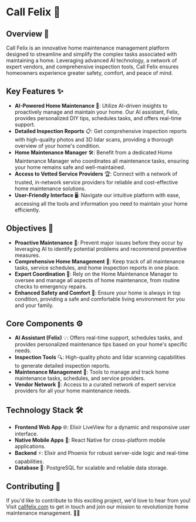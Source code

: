# Call Felix 🚀

## Overview 🌟

Call Felix is an innovative home maintenance management platform designed to streamline and simplify the complex tasks associated with maintaining a home. Leveraging advanced AI technology, a network of expert vendors, and comprehensive inspection tools, Call Felix ensures homeowners experience greater safety, comfort, and peace of mind.

## Key Features ✨

- **AI-Powered Home Maintenance** 🤖: Utilize AI-driven insights to proactively manage and maintain your home. Our AI assistant, Felix, provides personalized DIY tips, schedules tasks, and offers real-time support.
- **Detailed Inspection Reports** 📋: Get comprehensive inspection reports with high-quality photos and 3D lidar scans, providing a thorough overview of your home's condition.
- **Home Maintenance Manager** 🛠️: Benefit from a dedicated Home Maintenance Manager who coordinates all maintenance tasks, ensuring your home remains safe and well-maintained.
- **Access to Vetted Service Providers** 🏆: Connect with a network of trusted, in-network service providers for reliable and cost-effective home maintenance solutions.
- **User-Friendly Interface** 🖥️: Navigate our intuitive platform with ease, accessing all the tools and information you need to maintain your home efficiently.

## Objectives 🎯

- **Proactive Maintenance** 🔧: Prevent major issues before they occur by leveraging AI to identify potential problems and recommend preventive measures.
- **Comprehensive Home Management** 🏡: Keep track of all maintenance tasks, service schedules, and home inspection reports in one place.
- **Expert Coordination** 🧰: Rely on the Home Maintenance Manager to oversee and manage all aspects of home maintenance, from routine checks to emergency repairs.
- **Enhanced Safety and Comfort** 🌈: Ensure your home is always in top condition, providing a safe and comfortable living environment for you and your family.

## Core Components ⚙️

- **AI Assistant (Felix)** 💡: Offers real-time support, schedules tasks, and provides personalized maintenance tips based on your home's specific needs.
- **Inspection Tools** 🔍: High-quality photo and lidar scanning capabilities to generate detailed inspection reports.
- **Maintenance Management** 📅: Tools to manage and track home maintenance tasks, schedules, and service providers.
- **Vendor Network** 🛒: Access to a curated network of expert service providers for all your home maintenance needs.

## Technology Stack 🛠️

- **Frontend Web App** 🌐: Elixir LiveView for a dynamic and responsive user interface.
- **Native Mobile Apps** 📱: React Native for cross-platform mobile applications.
- **Backend** ⚡: Elixir and Phoenix for robust server-side logic and real-time capabilities.
- **Database** 💾: PostgreSQL for scalable and reliable data storage.

## Contributing 🤝

If you'd like to contribute to this exciting project, we'd love to hear from you! Visit [callfelix.com](https://callfelix.com) to get in touch and join our mission to revolutionize home maintenance management. 🚀✨
